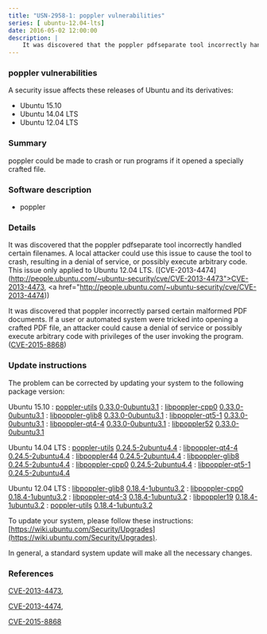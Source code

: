 ```yaml
---
title: "USN-2958-1: poppler vulnerabilities"
series: [ ubuntu-12.04-lts]
date: 2016-05-02 12:00:00
description: |
    It was discovered that the poppler pdfseparate tool incorrectly handled certain filenames. A local attacker could use this issue to cause the tool to crash, resulting in a denial of service, or possibly execute arbitrary code. This issue only applied to Ubuntu 12.04 LTS. ([CVE-2013-4474](http://people.ubuntu.com/~ubuntu-security/cve/CVE-2013-4473">CVE-2013-4473</a>, <a href="http://people.ubuntu.com/~ubuntu-security/cve/CVE-2013-4474))
--- 
```

 
### poppler vulnerabilities

A security issue affects these releases of Ubuntu and its derivatives:

* Ubuntu 15.10
* Ubuntu 14.04 LTS
* Ubuntu 12.04 LTS

### Summary

poppler could be made to crash or run programs if it opened a specially crafted file.

### Software description

* poppler 

### Details

It was discovered that the poppler pdfseparate tool incorrectly handled certain filenames. A local attacker could use this issue to cause the tool to crash, resulting in a denial of service, or possibly execute arbitrary code. This issue only applied to Ubuntu 12.04 LTS. ([CVE-2013-4474](http://people.ubuntu.com/~ubuntu-security/cve/CVE-2013-4473">CVE-2013-4473</a>, <a href="http://people.ubuntu.com/~ubuntu-security/cve/CVE-2013-4474))

It was discovered that poppler incorrectly parsed certain malformed PDF documents. If a user or automated system were tricked into opening a crafted PDF file, an attacker could cause a denial of service or possibly execute arbitrary code with privileges of the user invoking the program. ([CVE-2015-8868](http://people.ubuntu.com/~ubuntu-security/cve/CVE-2015-8868)) 

### Update instructions

The problem can be corrected by updating your system to the following package version:

Ubuntu 15.10
 : [poppler-utils](https://launchpad.net/ubuntu/+source/poppler) <span> [0.33.0-0ubuntu3.1](https://launchpad.net/ubuntu/+source/poppler/0.33.0-0ubuntu3.1) </span> 
 : [libpoppler-cpp0](https://launchpad.net/ubuntu/+source/poppler) <span> [0.33.0-0ubuntu3.1](https://launchpad.net/ubuntu/+source/poppler/0.33.0-0ubuntu3.1) </span> 
 : [libpoppler-glib8](https://launchpad.net/ubuntu/+source/poppler) <span> [0.33.0-0ubuntu3.1](https://launchpad.net/ubuntu/+source/poppler/0.33.0-0ubuntu3.1) </span> 
 : [libpoppler-qt5-1](https://launchpad.net/ubuntu/+source/poppler) <span> [0.33.0-0ubuntu3.1](https://launchpad.net/ubuntu/+source/poppler/0.33.0-0ubuntu3.1) </span> 
 : [libpoppler-qt4-4](https://launchpad.net/ubuntu/+source/poppler) <span> [0.33.0-0ubuntu3.1](https://launchpad.net/ubuntu/+source/poppler/0.33.0-0ubuntu3.1) </span> 
 : [libpoppler52](https://launchpad.net/ubuntu/+source/poppler) <span> [0.33.0-0ubuntu3.1](https://launchpad.net/ubuntu/+source/poppler/0.33.0-0ubuntu3.1) </span> 

Ubuntu 14.04 LTS
 : [poppler-utils](https://launchpad.net/ubuntu/+source/poppler) <span> [0.24.5-2ubuntu4.4](https://launchpad.net/ubuntu/+source/poppler/0.24.5-2ubuntu4.4) </span> 
 : [libpoppler-qt4-4](https://launchpad.net/ubuntu/+source/poppler) <span> [0.24.5-2ubuntu4.4](https://launchpad.net/ubuntu/+source/poppler/0.24.5-2ubuntu4.4) </span> 
 : [libpoppler44](https://launchpad.net/ubuntu/+source/poppler) <span> [0.24.5-2ubuntu4.4](https://launchpad.net/ubuntu/+source/poppler/0.24.5-2ubuntu4.4) </span> 
 : [libpoppler-glib8](https://launchpad.net/ubuntu/+source/poppler) <span> [0.24.5-2ubuntu4.4](https://launchpad.net/ubuntu/+source/poppler/0.24.5-2ubuntu4.4) </span> 
 : [libpoppler-cpp0](https://launchpad.net/ubuntu/+source/poppler) <span> [0.24.5-2ubuntu4.4](https://launchpad.net/ubuntu/+source/poppler/0.24.5-2ubuntu4.4) </span> 
 : [libpoppler-qt5-1](https://launchpad.net/ubuntu/+source/poppler) <span> [0.24.5-2ubuntu4.4](https://launchpad.net/ubuntu/+source/poppler/0.24.5-2ubuntu4.4) </span> 

Ubuntu 12.04 LTS
 : [libpoppler-glib8](https://launchpad.net/ubuntu/+source/poppler) <span> [0.18.4-1ubuntu3.2](https://launchpad.net/ubuntu/+source/poppler/0.18.4-1ubuntu3.2) </span> 
 : [libpoppler-cpp0](https://launchpad.net/ubuntu/+source/poppler) <span> [0.18.4-1ubuntu3.2](https://launchpad.net/ubuntu/+source/poppler/0.18.4-1ubuntu3.2) </span> 
 : [libpoppler-qt4-3](https://launchpad.net/ubuntu/+source/poppler) <span> [0.18.4-1ubuntu3.2](https://launchpad.net/ubuntu/+source/poppler/0.18.4-1ubuntu3.2) </span> 
 : [libpoppler19](https://launchpad.net/ubuntu/+source/poppler) <span> [0.18.4-1ubuntu3.2](https://launchpad.net/ubuntu/+source/poppler/0.18.4-1ubuntu3.2) </span> 
 : [poppler-utils](https://launchpad.net/ubuntu/+source/poppler) <span> [0.18.4-1ubuntu3.2](https://launchpad.net/ubuntu/+source/poppler/0.18.4-1ubuntu3.2) </span> 

To update your system, please follow these instructions: [https://wiki.ubuntu.com/Security/Upgrades](https://wiki.ubuntu.com/Security/Upgrades).

In general, a standard system update will make all the necessary changes. 

### References

 [CVE-2013-4473](http://people.ubuntu.com/~ubuntu-security/cve/CVE-2013-4473), 

 [CVE-2013-4474](http://people.ubuntu.com/~ubuntu-security/cve/CVE-2013-4474), 

 [CVE-2015-8868](http://people.ubuntu.com/~ubuntu-security/cve/CVE-2015-8868)
 
